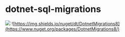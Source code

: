 # dotnet-sql-migrations

![](https://github.com/amityagov/dotnet-sql-migrations/workflows/build/badge.svg)
![https://img.shields.io/nuget/dt/DotnetMigrations8](https://www.nuget.org/packages/DotnetMigrations8/)
